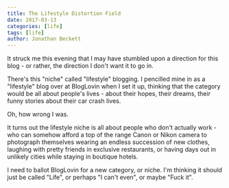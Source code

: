 ```yaml
---
title: The Lifestyle Distortion Field
date: 2017-03-13
categories: [life]
tags: [life]
author: Jonathan Beckett
---
```


It struck me this evening that I may have stumbled upon a direction for this blog - or rather, the direction I don't want it to go in.

There's this "niche" called "lifestyle" blogging. I pencilled mine in as a "lifestyle" blog over at BlogLovin when I set it up, thinking that the category would be all about people's lives - about their hopes, their dreams, their funny stories about their car crash lives.

Oh, how wrong I was.

It turns out the lifestyle niche is all about people who don't actually work - who can somehow afford a top of the range Canon or Nikon camera to photograph themselves wearing an endless succession of new clothes, laughing with pretty friends in exclusive restaurants, or having days out in unlikely cities while staying in boutique hotels.

I need to ballot BlogLovin for a new category, or niche. I'm thinking it should just be called "Life", or perhaps "I can't even", or maybe "Fuck it".